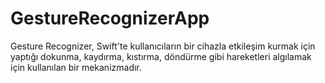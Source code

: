 # GestureRecognizerApp
 Gesture Recognizer, Swift'te kullanıcıların bir cihazla etkileşim kurmak için yaptığı dokunma, kaydırma, kıstırma, döndürme gibi hareketleri algılamak için kullanılan bir mekanizmadır.

